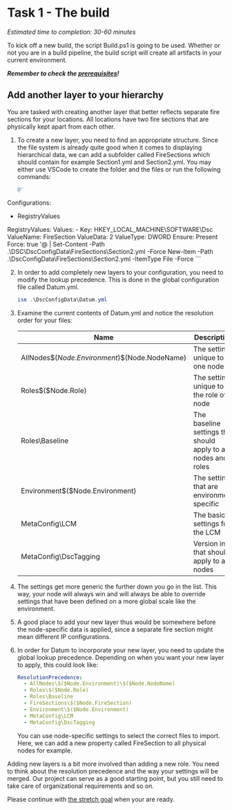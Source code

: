 # Task 1 - The build

*Estimated time to completion: 30-60 minutes*

To kick off a new build, the script Build.ps1 is going to be used. Whether or not you are in a build pipeline, the build script will create all artifacts in your current environment.

***Remember to check the [prerequisites](..\CheckPrereq.ps1)!***

## Add another layer to your hierarchy

You are tasked with creating another layer that better reflects separate fire sections for your locations. All locations have two fire sections that are physically kept apart from each other.

1. To create a new layer, you need to find an appropriate structure. Since the file system is already quite good when it comes to displaying hierarchical data, we can add a subfolder called FireSections which should contain for example Section1.yml and Section2.yml. You may either use VSCode to create the folder and the files or run the following commands:

    ```powershell
    @'
Configurations:
  - RegistryValues

RegistryValues:
    Values:
    - Key: HKEY_LOCAL_MACHINE\SOFTWARE\Dsc
      ValueName: FireSection
      ValueData: 2
      ValueType: DWORD
      Ensure: Present
      Force: true
'@ | Set-Content -Path .\DSC\DscConfigData\FireSections\Section2.yml -Force
    New-Item -Path .\DscConfigData\FireSections\Section2.yml -ItemType File -Force
    ```

2. In order to add completely new layers to your configuration, you need to modify the lookup precedence. This is done in the global configuration file called Datum.yml.

    ```powershell
    ise .\DscConfigData\Datum.yml
    ```
3. Examine the current contents of Datum.yml and notice the resolution order for your files:

    | Name      | Description |  
    |-|-|
    | AllNodes\$($Node.Environment)\$($Node.NodeName) | The settings unique to one node|
    | Roles\$($Node.Role) | The settings unique to the role of a node|
    | Roles\Baseline | The baseline settings that should apply to all nodes and roles|
    | Environment\$($Node.Environment) | The settings that are environment specific|
    | MetaConfig\LCM | The basic settings for the LCM|
    | MetaConfig\DscTagging | Version info that should apply to all nodes|

1. The settings get more generic the further down you go in the list. This way, your node will always win and will always be able to override settings that have been defined on a more global scale like the environment.
1. A good place to add your new layer thus would be somewhere before the node-specific data is applied, since a separate fire section might mean different IP configurations.
1. In order for Datum to incorporate your new layer, you need to update the global lookup precedence. Depending on when you want your new layer to apply, this could look like:
    ```yaml
    ResolutionPrecedence:
      - AllNodes\$($Node.Environment)\$($Node.NodeName)
      - Roles\$($Node.Role)
      - Roles\Baseline
      - FireSections\$($Node.FireSection)
      - Environment\$($Node.Environment)
      - MetaConfig\LCM
      - MetaConfig\DscTagging
    ```
    You can use node-specific settings to select the correct files to import. Here, we can add a new property called FireSection to all physical nodes for example.

Adding new layers is a bit more involved than adding a new role. You need to think about the resolution precedence and the way your settings will be merged. Our project can serve as a good starting point, but you still need to take care of organizational requirements and so on.

Please continue with [the stretch goal](StretchGoal.md) when your are ready.
